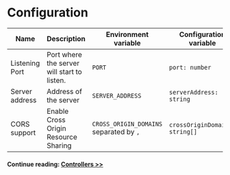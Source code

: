 # Configuration

| Name           | Description                                 | Environment variable                    | Configuration variable         | Default value |
| -------------- | ------------------------------------------- | --------------------------------------- | ------------------------------ | ------------- |
| Listening Port | Port where the server will start to listen. | `PORT`                                  | `port: number`                 | `2000`        |
| Server address | Address of the server                       | `SERVER_ADDRESS`                        | `serverAddress: string`        | null          |
| CORS support   | Enable Cross Origin Resource Sharing        | `CROSS_ORIGIN_DOMAINS` separated by `,` | `crossOriginDomains: string[]` | `null`        |

#### Continue reading: [ Controllers >>](/core/controllers.md) <!-- {docsify-ignore} -->